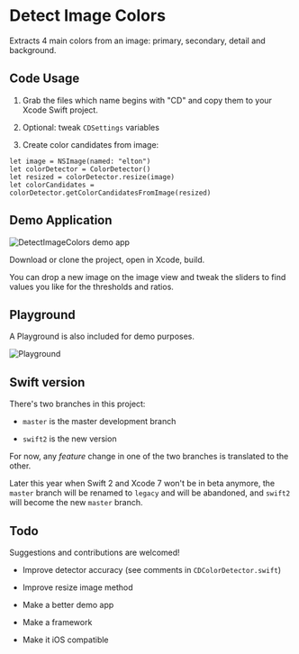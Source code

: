 # Detect Image Colors

Extracts 4 main colors from an image: primary, secondary, detail and background.

## Code Usage

1. Grab the files which name begins with "CD" and copy them to your Xcode Swift project.

2. Optional: tweak `CDSettings` variables

3. Create color candidates from image:

```  
let image = NSImage(named: "elton")  
let colorDetector = ColorDetector()
let resized = colorDetector.resize(image)
let colorCandidates = colorDetector.getColorCandidatesFromImage(resized)
```  

## Demo Application

![DetectImageColors demo app](https://www.evernote.com/shard/s89/sh/d97bc63e-6c45-48a5-bf70-6768b0fb6b8a/c70b3f8756cd858f/res/c07dd777-5e82-41f7-842d-25f27388e64e/skitch.png)

Download or clone the project, open in Xcode, build.

You can drop a new image on the image view and tweak the sliders to find values you like for the thresholds and ratios.

## Playground

A Playground is also included for demo purposes.

![Playground](https://www.evernote.com/shard/s89/sh/f223b9ae-e80e-42e1-a5ea-84440b04d3d1/9c0807d8f4b67d31/res/c0740876-dc0d-4000-b10f-b277e71f4d40/skitch.png)

## Swift version

There's two branches in this project:

- `master` is the master development branch

- `swift2` is the new version

For now, any *feature* change in one of the two branches is translated to the other.

Later this year when Swift 2 and Xcode 7 won't be in beta anymore, the `master` branch will be renamed to `legacy` and will be abandoned, and `swift2` will become the new `master` branch.

## Todo

Suggestions and contributions are welcomed! 

- Improve detector accuracy (see comments in `CDColorDetector.swift`)

- Improve resize image method

- Make a better demo app

- Make a framework

- Make it iOS compatible